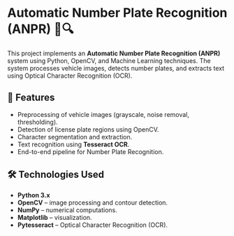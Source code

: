 # Automatic Number Plate Recognition (ANPR) 🚗🔍  

This project implements an **Automatic Number Plate Recognition (ANPR)** system using Python, OpenCV, and Machine Learning techniques. The system processes vehicle images, detects number plates, and extracts text using Optical Character Recognition (OCR).  

## 📌 Features  
- Preprocessing of vehicle images (grayscale, noise removal, thresholding).  
- Detection of license plate regions using OpenCV.  
- Character segmentation and extraction.  
- Text recognition using **Tesseract OCR**.  
- End-to-end pipeline for Number Plate Recognition.  

## 🛠️ Technologies Used  
- **Python 3.x**  
- **OpenCV** – image processing and contour detection.  
- **NumPy** – numerical computations.  
- **Matplotlib** – visualization.  
- **Pytesseract** – Optical Character Recognition (OCR).  


